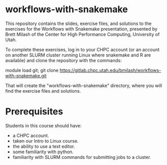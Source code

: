 # workflows-with-snakemake

This repository contains the slides, exercise files, and solutions to the
exercises for the Workflows with Snakemake presentation, presented by
Brett Milash of the Center for High Performance Computing, University of Utah.

To complete these exercises, log in to your CHPC account (or an account on
another SLURM cluster running Linux where snakemake and R are available)
and clone the repository with the commands:

module load git; git clone https://gitlab.chpc.utah.edu/bmilash/workflows-with-snakemake.git

That will create the "workflows-with-snakemake" directory, where you will 
find the exercise files and solutions.

# Prerequisites

Students in this course should have:
* a CHPC account.
* taken our Intro to Linux course.
* the ability to use a text editor.
* some familiarity with python.
* familiarity with SLURM commands for submitting jobs to a cluster.
